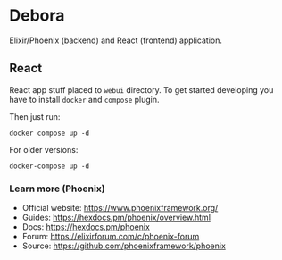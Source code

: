 # Debora

Elixir/Phoenix (backend) and React (frontend) application.

## React

React app stuff placed to `webui` directory. To get started developing you have to install `docker` and `compose` plugin.

Then just run:
```
docker compose up -d
```
For older versions:
```
docker-compose up -d
```

### Learn more (Phoenix)

  * Official website: https://www.phoenixframework.org/
  * Guides: https://hexdocs.pm/phoenix/overview.html
  * Docs: https://hexdocs.pm/phoenix
  * Forum: https://elixirforum.com/c/phoenix-forum
  * Source: https://github.com/phoenixframework/phoenix
